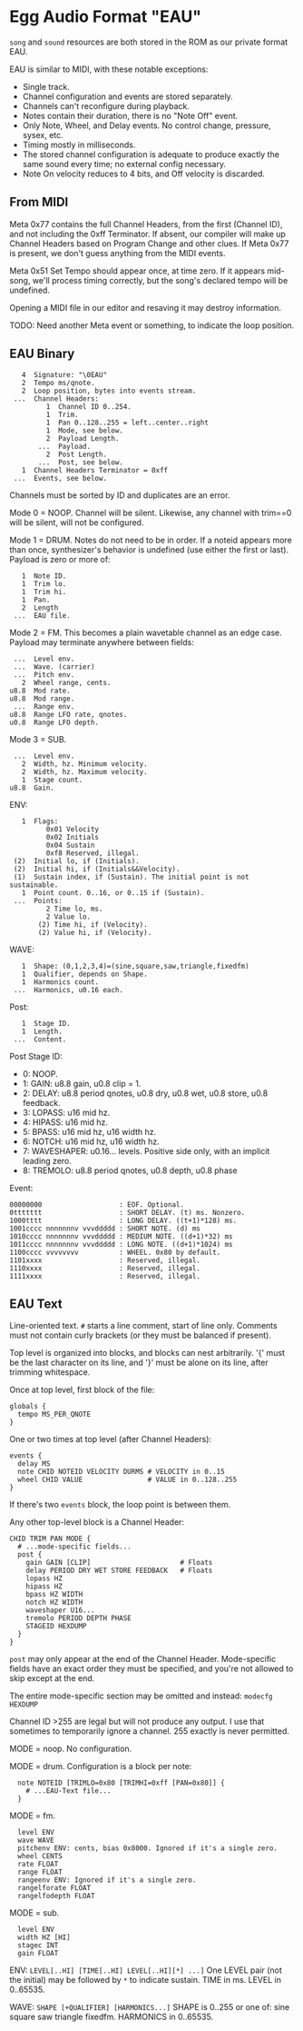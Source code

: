# Egg Audio Format "EAU"

`song` and `sound` resources are both stored in the ROM as our private format EAU.

EAU is similar to MIDI, with these notable exceptions:
- Single track.
- Channel configuration and events are stored separately.
- Channels can't reconfigure during playback.
- Notes contain their duration, there is no "Note Off" event.
- Only Note, Wheel, and Delay events. No control change, pressure, sysex, etc.
- Timing mostly in milliseconds.
- The stored channel configuration is adequate to produce exactly the same sound every time; no external config necessary.
- Note On velocity reduces to 4 bits, and Off velocity is discarded.

## From MIDI

Meta 0x77 contains the full Channel Headers, from the first (Channel ID), and not including the 0xff Terminator.
If absent, our compiler will make up Channel Headers based on Program Change and other clues.
If Meta 0x77 is present, we don't guess anything from the MIDI events.

Meta 0x51 Set Tempo should appear once, at time zero.
If it appears mid-song, we'll process timing correctly, but the song's declared tempo will be undefined.

Opening a MIDI file in our editor and resaving it may destroy information.

TODO: Need another Meta event or something, to indicate the loop position.

## EAU Binary

```
   4  Signature: "\0EAU"
   2  Tempo ms/qnote.
   2  Loop position, bytes into events stream.
 ...  Channel Headers:
         1  Channel ID 0..254.
         1  Trim.
         1  Pan 0..128..255 = left..center..right
         1  Mode, see below.
         2  Payload Length.
       ...  Payload.
         2  Post Length.
       ...  Post, see below.
   1  Channel Headers Terminator = 0xff
 ...  Events, see below.
```

Channels must be sorted by ID and duplicates are an error.

Mode 0 = NOOP.
Channel will be silent.
Likewise, any channel with trim==0 will be silent, will not be configured.

Mode 1 = DRUM.
Notes do not need to be in order.
If a noteid appears more than once, synthesizer's behavior is undefined (use either the first or last).
Payload is zero or more of:
```
   1  Note ID.
   1  Trim lo.
   1  Trim hi.
   1  Pan.
   2  Length
 ...  EAU file.
```

Mode 2 = FM.
This becomes a plain wavetable channel as an edge case.
Payload may terminate anywhere between fields:
```
 ...  Level env.
 ...  Wave. (carrier)
 ...  Pitch env.
   2  Wheel range, cents.
u8.8  Mod rate.
u8.8  Mod range.
 ...  Range env.
u8.8  Range LFO rate, qnotes.
u0.8  Range LFO depth.
```

Mode 3 = SUB.
```
 ...  Level env.
   2  Width, hz. Minimum velocity.
   2  Width, hz. Maximum velocity.
   1  Stage count.
u8.8  Gain.
```

ENV:
```
   1  Flags:
         0x01 Velocity
         0x02 Initials
         0x04 Sustain
         0xf8 Reserved, illegal.
 (2)  Initial lo, if (Initials).
 (2)  Initial hi, if (Initials&&Velocity).
 (1)  Sustain index, if (Sustain). The initial point is not sustainable.
   1  Point count. 0..16, or 0..15 if (Sustain).
 ...  Points:
         2 Time lo, ms.
         2 Value lo.
       (2) Time hi, if (Velocity).
       (2) Value hi, if (Velocity).
```

WAVE:
```
   1  Shape: (0,1,2,3,4)=(sine,square,saw,triangle,fixedfm)
   1  Qualifier, depends on Shape.
   1  Harmonics count.
 ...  Harmonics, u0.16 each.
```

Post:
```
   1  Stage ID.
   1  Length.
 ...  Content.
```

Post Stage ID:
- 0: NOOP.
- 1: GAIN: u8.8 gain, u0.8 clip = 1.
- 2: DELAY: u8.8 period qnotes, u0.8 dry, u0.8 wet, u0.8 store, u0.8 feedback.
- 3: LOPASS: u16 mid hz.
- 4: HIPASS: u16 mid hz.
- 5: BPASS: u16 mid hz, u16 width hz.
- 6: NOTCH: u16 mid hz, u16 width hz.
- 7: WAVESHAPER: u0.16... levels. Positive side only, with an implicit leading zero.
- 8: TREMOLO: u8.8 period qnotes, u0.8 depth, u0.8 phase

Event:
```
00000000                   : EOF. Optional.
0ttttttt                   : SHORT DELAY. (t) ms. Nonzero.
1000tttt                   : LONG DELAY. ((t+1)*128) ms.
1001cccc nnnnnnnv vvvddddd : SHORT NOTE. (d) ms
1010cccc nnnnnnnv vvvddddd : MEDIUM NOTE. ((d+1)*32) ms
1011cccc nnnnnnnv vvvddddd : LONG NOTE. ((d+1)*1024) ms
1100cccc vvvvvvvv          : WHEEL. 0x80 by default.
1101xxxx                   : Reserved, illegal.
1110xxxx                   : Reserved, illegal.
1111xxxx                   : Reserved, illegal.
```

## EAU Text

Line-oriented text.
`#` starts a line comment, start of line only.
Comments must not contain curly brackets (or they must be balanced if present).

Top level is organized into blocks, and blocks can nest arbitrarily.
'{' must be the last character on its line, and '}' must be alone on its line, after trimming whitespace.

Once at top level, first block of the file:
```
globals {
  tempo MS_PER_QNOTE
}
```

One or two times at top level (after Channel Headers):
```
events {
  delay MS
  note CHID NOTEID VELOCITY DURMS # VELOCITY in 0..15
  wheel CHID VALUE                # VALUE in 0..128..255
}
```
If there's two `events` block, the loop point is between them.

Any other top-level block is a Channel Header:
```
CHID TRIM PAN MODE {
  # ...mode-specific fields...
  post {
    gain GAIN [CLIP]                      # Floats
    delay PERIOD DRY WET STORE FEEDBACK   # Floats
    lopass HZ
    hipass HZ
    bpass HZ WIDTH
    notch HZ WIDTH
    waveshaper U16...
    tremolo PERIOD DEPTH PHASE
    STAGEID HEXDUMP
  }
}
```
`post` may only appear at the end of the Channel Header.
Mode-specific fields have an exact order they must be specified, and you're not allowed to skip except at the end.

The entire mode-specific section may be omitted and instead: `modecfg HEXDUMP`

Channel ID >255 are legal but will not produce any output. I use that sometimes to temporarily ignore a channel.
255 exactly is never permitted.

MODE = noop. No configuration.

MODE = drum.
Configuration is a block per note:
```
  note NOTEID [TRIMLO=0x80 [TRIMHI=0xff [PAN=0x80]] {
    # ...EAU-Text file...
  }
```

MODE = fm.
```
  level ENV
  wave WAVE
  pitchenv ENV: cents, bias 0x8000. Ignored if it's a single zero.
  wheel CENTS
  rate FLOAT
  range FLOAT
  rangeenv ENV: Ignored if it's a single zero.
  rangelforate FLOAT
  rangelfodepth FLOAT
```

MODE = sub.
```
  level ENV
  width HZ [HI]
  stagec INT
  gain FLOAT
```

ENV: `LEVEL[..HI] [TIME[..HI] LEVEL[..HI][*] ...]`
One LEVEL pair (not the initial) may be followed by `*` to indicate sustain.
TIME in ms.
LEVEL in 0..65535.

WAVE: `SHAPE [+QUALIFIER] [HARMONICS...]`
SHAPE is 0..255 or one of: sine square saw triangle fixedfm.
HARMONICS in 0..65535.
